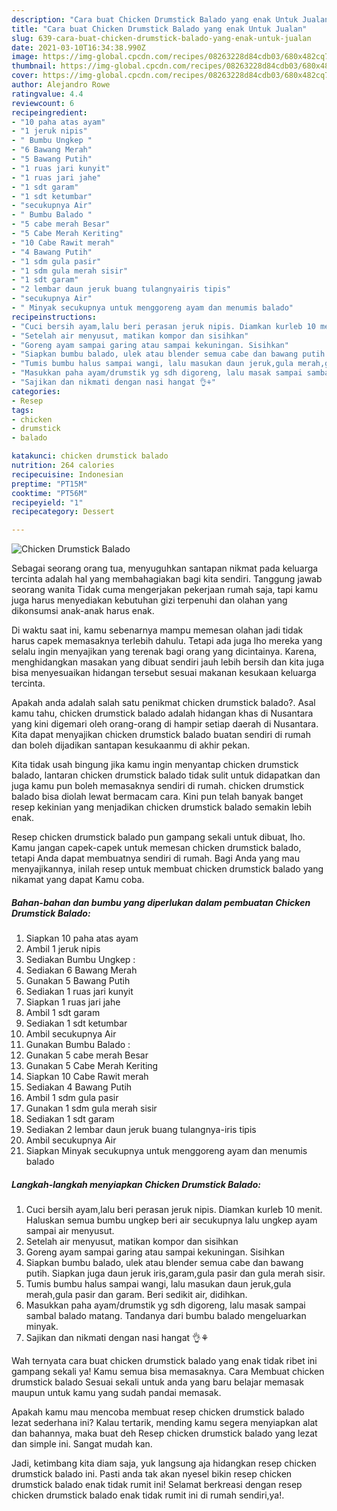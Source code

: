 ```yaml
---
description: "Cara buat Chicken Drumstick Balado yang enak Untuk Jualan"
title: "Cara buat Chicken Drumstick Balado yang enak Untuk Jualan"
slug: 639-cara-buat-chicken-drumstick-balado-yang-enak-untuk-jualan
date: 2021-03-10T16:34:38.990Z
image: https://img-global.cpcdn.com/recipes/08263228d84cdb03/680x482cq70/chicken-drumstick-balado-foto-resep-utama.jpg
thumbnail: https://img-global.cpcdn.com/recipes/08263228d84cdb03/680x482cq70/chicken-drumstick-balado-foto-resep-utama.jpg
cover: https://img-global.cpcdn.com/recipes/08263228d84cdb03/680x482cq70/chicken-drumstick-balado-foto-resep-utama.jpg
author: Alejandro Rowe
ratingvalue: 4.4
reviewcount: 6
recipeingredient:
- "10 paha atas ayam"
- "1 jeruk nipis"
- " Bumbu Ungkep "
- "6 Bawang Merah"
- "5 Bawang Putih"
- "1 ruas jari kunyit"
- "1 ruas jari jahe"
- "1 sdt garam"
- "1 sdt ketumbar"
- "secukupnya Air"
- " Bumbu Balado "
- "5 cabe merah Besar"
- "5 Cabe Merah Keriting"
- "10 Cabe Rawit merah"
- "4 Bawang Putih"
- "1 sdm gula pasir"
- "1 sdm gula merah sisir"
- "1 sdt garam"
- "2 lembar daun jeruk buang tulangnyairis tipis"
- "secukupnya Air"
- " Minyak secukupnya untuk menggoreng ayam dan menumis balado"
recipeinstructions:
- "Cuci bersih ayam,lalu beri perasan jeruk nipis. Diamkan kurleb 10 menit. Haluskan semua bumbu ungkep beri air secukupnya lalu ungkep ayam sampai air menyusut."
- "Setelah air menyusut, matikan kompor dan sisihkan"
- "Goreng ayam sampai garing atau sampai kekuningan. Sisihkan"
- "Siapkan bumbu balado, ulek atau blender semua cabe dan bawang putih. Siapkan juga daun jeruk iris,garam,gula pasir dan gula merah sisir."
- "Tumis bumbu halus sampai wangi, lalu masukan daun jeruk,gula merah,gula pasir dan garam. Beri sedikit air, didihkan."
- "Masukkan paha ayam/drumstik yg sdh digoreng, lalu masak sampai sambal balado matang. Tandanya dari bumbu balado mengeluarkan minyak."
- "Sajikan dan nikmati dengan nasi hangat 👌⚘"
categories:
- Resep
tags:
- chicken
- drumstick
- balado

katakunci: chicken drumstick balado 
nutrition: 264 calories
recipecuisine: Indonesian
preptime: "PT15M"
cooktime: "PT56M"
recipeyield: "1"
recipecategory: Dessert

---
```



![Chicken Drumstick Balado](https://img-global.cpcdn.com/recipes/08263228d84cdb03/680x482cq70/chicken-drumstick-balado-foto-resep-utama.jpg)

Sebagai seorang orang tua, menyuguhkan santapan nikmat pada keluarga tercinta adalah hal yang membahagiakan bagi kita sendiri. Tanggung jawab seorang  wanita Tidak cuma mengerjakan pekerjaan rumah saja, tapi kamu juga harus menyediakan kebutuhan gizi terpenuhi dan olahan yang dikonsumsi anak-anak harus enak.

Di waktu  saat ini, kamu sebenarnya mampu memesan olahan jadi tidak harus capek memasaknya terlebih dahulu. Tetapi ada juga lho mereka yang selalu ingin menyajikan yang terenak bagi orang yang dicintainya. Karena, menghidangkan masakan yang dibuat sendiri jauh lebih bersih dan kita juga bisa menyesuaikan hidangan tersebut sesuai makanan kesukaan keluarga tercinta. 



Apakah anda adalah salah satu penikmat chicken drumstick balado?. Asal kamu tahu, chicken drumstick balado adalah hidangan khas di Nusantara yang kini digemari oleh orang-orang di hampir setiap daerah di Nusantara. Kita dapat menyajikan chicken drumstick balado buatan sendiri di rumah dan boleh dijadikan santapan kesukaanmu di akhir pekan.

Kita tidak usah bingung jika kamu ingin menyantap chicken drumstick balado, lantaran chicken drumstick balado tidak sulit untuk didapatkan dan juga kamu pun boleh memasaknya sendiri di rumah. chicken drumstick balado bisa diolah lewat bermacam cara. Kini pun telah banyak banget resep kekinian yang menjadikan chicken drumstick balado semakin lebih enak.

Resep chicken drumstick balado pun gampang sekali untuk dibuat, lho. Kamu jangan capek-capek untuk memesan chicken drumstick balado, tetapi Anda dapat membuatnya sendiri di rumah. Bagi Anda yang mau menyajikannya, inilah resep untuk membuat chicken drumstick balado yang nikamat yang dapat Kamu coba.

<!--inarticleads1-->

##### Bahan-bahan dan bumbu yang diperlukan dalam pembuatan Chicken Drumstick Balado:

1. Siapkan 10 paha atas ayam
1. Ambil 1 jeruk nipis
1. Sediakan  Bumbu Ungkep :
1. Sediakan 6 Bawang Merah
1. Gunakan 5 Bawang Putih
1. Sediakan 1 ruas jari kunyit
1. Siapkan 1 ruas jari jahe
1. Ambil 1 sdt garam
1. Sediakan 1 sdt ketumbar
1. Ambil secukupnya Air
1. Gunakan  Bumbu Balado :
1. Gunakan 5 cabe merah Besar
1. Gunakan 5 Cabe Merah Keriting
1. Siapkan 10 Cabe Rawit merah
1. Sediakan 4 Bawang Putih
1. Ambil 1 sdm gula pasir
1. Gunakan 1 sdm gula merah sisir
1. Sediakan 1 sdt garam
1. Sediakan 2 lembar daun jeruk buang tulangnya-iris tipis
1. Ambil secukupnya Air
1. Siapkan  Minyak secukupnya untuk menggoreng ayam dan menumis balado




<!--inarticleads2-->

##### Langkah-langkah menyiapkan Chicken Drumstick Balado:

1. Cuci bersih ayam,lalu beri perasan jeruk nipis. Diamkan kurleb 10 menit. Haluskan semua bumbu ungkep beri air secukupnya lalu ungkep ayam sampai air menyusut.
1. Setelah air menyusut, matikan kompor dan sisihkan
1. Goreng ayam sampai garing atau sampai kekuningan. Sisihkan
1. Siapkan bumbu balado, ulek atau blender semua cabe dan bawang putih. Siapkan juga daun jeruk iris,garam,gula pasir dan gula merah sisir.
1. Tumis bumbu halus sampai wangi, lalu masukan daun jeruk,gula merah,gula pasir dan garam. Beri sedikit air, didihkan.
1. Masukkan paha ayam/drumstik yg sdh digoreng, lalu masak sampai sambal balado matang. Tandanya dari bumbu balado mengeluarkan minyak.
1. Sajikan dan nikmati dengan nasi hangat 👌⚘




Wah ternyata cara buat chicken drumstick balado yang enak tidak ribet ini gampang sekali ya! Kamu semua bisa memasaknya. Cara Membuat chicken drumstick balado Sesuai sekali untuk anda yang baru belajar memasak maupun untuk kamu yang sudah pandai memasak.

Apakah kamu mau mencoba membuat resep chicken drumstick balado lezat sederhana ini? Kalau tertarik, mending kamu segera menyiapkan alat dan bahannya, maka buat deh Resep chicken drumstick balado yang lezat dan simple ini. Sangat mudah kan. 

Jadi, ketimbang kita diam saja, yuk langsung aja hidangkan resep chicken drumstick balado ini. Pasti anda tak akan nyesel bikin resep chicken drumstick balado enak tidak rumit ini! Selamat berkreasi dengan resep chicken drumstick balado enak tidak rumit ini di rumah sendiri,ya!.

